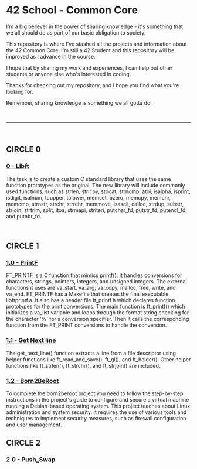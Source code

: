 # 42 School - Common Core

I'm a big believer in the power of sharing knowledge - it's something that we all should do as part of our basic obligation to society.

This repository is where I've stashed all the projects and information about the 42 Common Core. I'm still a 42 Student and this repository will be improved as I advance in the course.

I hope that by sharing my work and experiences, I can help out other students or anyone else who's interested in coding.

Thanks for checking out my repository, and I hope you find what you're looking for.

Remember, sharing knowledge is something we all gotta do!

<br>

***

<br>

## CIRCLE 0
### [0 - Libft](https://github.com/renanbotasse/porto42/tree/main/lvl_0_LIBFT)

The task is to create a custom C standard library that uses the same function prototypes as the original. The new library will include commonly used functions, such as strlen, strlcpy, strlcat, strncmp, atoi, isalpha, isprint, isdigit, isalnum, toupper, tolower, memset, bzero, memcpy, memchr, memcmp, strnstr, strchr, strrchr, memmove, isascii, calloc, strdup, substr, strjoin, strtrim, split, itoa, strmapi, striteri, putchar_fd, putstr_fd, putendl_fd, and putnbr_fd.

<br>

## CIRCLE 1
### [1.0 - PrintF](https://github.com/renanbotasse/porto42/tree/main/lvl_1_PRINTF)
FT_PRINTF is a C function that mimics printf(). It handles conversions for characters, strings, pointers, integers, and unsigned integers. The external functions it uses are va_start, va_arg, va_copy, malloc, free, write, and va_end. FT_PRINTF has a Makefile that creates the final executable libftprintf.a. It also has a header file ft_printf.h which declares function prototypes for the print conversions. The main function is ft_printf() which initializes a va_list variable and loops through the format string checking for the character '%' for a conversion specifier. Then it calls the corresponding function from the FT_PRINT conversions to handle the conversion.

### [1.1 - Get Next line](https://github.com/renanbotasse/porto42/tree/main/lvl_1_GETNEXTLINE)
The get_next_line() function extracts a line from a file descriptor using helper functions like ft_read_and_save(), ft_gl(), and ft_holder(). Other helper functions like ft_strlen(), ft_strchr(), and ft_strjoin() are included.
<br>

### [1.2 - Born2BeRoot](https://github.com/renanbotasse/porto42/tree/main/lvl_1_BORN2BEROOT)
To complete the born2beroot project you need to follow the step-by-step instructions in the project's guide to configure and secure a virtual machine running a Debian-based operating system. This project teaches about Linux administration and system security. It requires the use of various tools and techniques to implement security measures, such as firewall configuration and user management.
<br>

## CIRCLE 2

### 2.0 - Push_Swap
